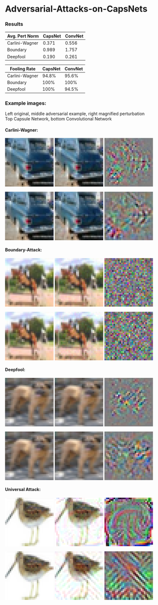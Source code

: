 # Adversarial-Attacks-on-CapsNets

### Results  
| Avg. Pert Norm | CapsNet | ConvNet |
|----------------|---------|---------|
| Carlini-Wagner | 0.371   | 0.556   | 
| Boundary       | 0.989   | 1.757   |
| Deepfool       | 0.190   | 0.261   |

| Fooling Rate   | CapsNet | ConvNet |
|----------------|---------|---------|
| Carlini-Wagner | 94.8%   | 95.6%   |
| Boundary       | 100%    | 100%    |
| Deepfool       | 100%    | 94.5%   |

### Example images:  
Left original, middle adversarial example, right magnified perturbation  
Top Capsule Network, bottom Convolutional Network  

#### Carlini-Wagner:

![alt text](resources/img/zoomed/cw_orig_automobile.png)
![alt text](resources/img/zoomed/cw_caps_frog.png)
![alt text](resources/img/zoomed/cw_caps_pert.png)  

![alt text](resources/img/zoomed/cw_orig_automobile.png)
![alt text](resources/img/zoomed/cw_conv_frog.png)
![alt text](resources/img/zoomed/cw_conv_pert.png)  
  
  
#### Boundary-Attack:  

![alt text](resources/img/zoomed/boundary_orig_horse.png)
![alt text](resources/img/zoomed/boundary_caps_48.png)
![alt text](resources/img/zoomed/boundary_caps_pert.png)  

![alt text](resources/img/zoomed/boundary_orig_horse.png)
![alt text](resources/img/zoomed/boundary_conv_48.png)
![alt text](resources/img/zoomed/boundary_conv_pert.png)
  
  
#### Deepfool:  

![alt text](resources/img/zoomed/deepfool_orig_dog.png)
![alt text](resources/img/zoomed/deepfool_caps_95.png)
![alt text](resources/img/zoomed/deepfool_caps_pert.png)  

![alt text](resources/img/zoomed/deepfool_orig_dog.png)
![alt text](resources/img/zoomed/deepfool_conv_95.png)
![alt text](resources/img/zoomed/deepfool_conv_pert.png)  
  
  
#### Universal Attack:  

![alt text](resources/img/zoomed/universal_orig_bird.png)
![alt text](resources/img/zoomed/universal_caps_adv.png)
![alt text](resources/img/zoomed/universal_caps_pert.png)  

![alt text](resources/img/zoomed/universal_orig_bird.png)
![alt text](resources/img/zoomed/universal_conv_adv.png)
![alt text](resources/img/zoomed/universal_conv_pert.png)
